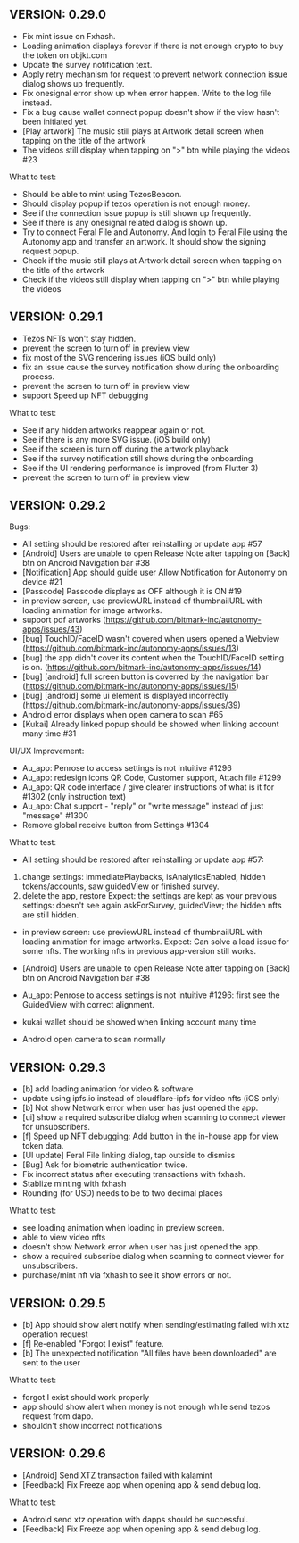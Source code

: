 ## VERSION: 0.29.0
- Fix mint issue on Fxhash.
- Loading animation displays forever if there is not enough crypto to buy the token on objkt.com
- Update the survey notification text.
- Apply retry mechanism for request to prevent network connection issue dialog shows up frequently.
- Fix onesignal error show up when error happen. Write to the log file instead.
- Fix a bug cause wallet connect popup doesn't show if the view hasn't been initiated yet.
- [Play artwork] The music still plays at Artwork detail screen when tapping on the title of the artwork
- The videos still display when tapping on ">" btn while playing the videos #23

What to test:
- Should be able to mint using TezosBeacon.
- Should display popup if tezos operation is not enough money.
- See if the connection issue popup is still shown up frequently.
- See if there is any onesignal related dialog is shown up.
- Try to connect Feral File and Autonomy. And login to Feral File using the Autonomy app and transfer an artwork. It should show the signing request popup.
- Check if the music still plays at Artwork detail screen when tapping on the title of the artwork
- Check if the videos still display when tapping on ">" btn while playing the videos


## VERSION: 0.29.1
- Tezos NFTs won't stay hidden.
- prevent the screen to turn off in preview view
- fix most of the SVG rendering issues (iOS build only)
- fix an issue cause the survey notification show during the onboarding process.
- prevent the screen to turn off in preview view
- support Speed up NFT debugging

What to test:
- See if any hidden artworks reappear again or not.
- See if there is any more SVG issue. (iOS build only)
- See if the screen is turn off during the artwork playback
- See if the survey notification still shows during the onboarding
- See if the UI rendering performance is improved (from Flutter 3)
- prevent the screen to turn off in preview view


## VERSION: 0.29.2
Bugs:
- All setting should be restored after reinstalling or update app #57
- [Android] Users are unable to open Release Note after tapping on [Back] btn on Android Navigation bar #38
- [Notification] App should guide user Allow Notification for Autonomy on device #21
- [Passcode] Passcode displays as OFF although it is ON #19
- in preview screen, use previewURL instead of thumbnailURL with loading animation for image artworks.
- support pdf artworks (https://github.com/bitmark-inc/autonomy-apps/issues/43)
- [bug] TouchID/FaceID wasn't covered when users opened a Webview (https://github.com/bitmark-inc/autonomy-apps/issues/13)
- [bug] the app didn't cover its content when the TouchID/FaceID setting is on. (https://github.com/bitmark-inc/autonomy-apps/issues/14)
- [bug] [android] full screen button is coverred by the navigation bar (https://github.com/bitmark-inc/autonomy-apps/issues/15)
- [bug] [android] some ui element is displayed incorrectly (https://github.com/bitmark-inc/autonomy-apps/issues/39)
- Android error displays when open camera to scan #65
- [Kukai] Already linked popup should be showed when linking account many time #31

UI/UX Improvement:
- Au_app: Penrose to access settings is not intuitive #1296
- Au_app: redesign icons QR Code, Customer support, Attach file #1299
- Au_app: QR code interface / give clearer instructions of what is it for #1302 (only instruction text)
- Au_app: Chat support - "reply" or "write message" instead of just "message" #1300
- Remove global receive button from Settings #1304


What to test:
- All setting should be restored after reinstalling or update app #57: 
1. change settings: immediatePlaybacks, isAnalyticsEnabled, hidden tokens/accounts, saw guidedView or finished survey.
2. delete the app, restore
Expect: the settings are kept as your previous settings: doesn't see again askForSurvey, guidedView; the hidden nfts are still hidden.

- in preview screen: use previewURL instead of thumbnailURL with loading animation for image artworks.
Expect: Can solve a load issue for some nfts. The working nfts in previous app-version still works.

- [Android] Users are unable to open Release Note after tapping on [Back] btn on Android Navigation bar #38
- Au_app: Penrose to access settings is not intuitive #1296: first see the GuidedView with correct alignment.
- kukai wallet should be showed when linking account many time 
- Android open camera to scan normally


## VERSION: 0.29.3
- [b] add loading animation for video & software
- update using ipfs.io instead of cloudflare-ipfs for video nfts (iOS only)
- [b] Not show Network error when user has just opened the app.
- [ui] show a required subscribe dialog when scanning to connect viewer for unsubscribers.
- [f] Speed up NFT debugging: Add button in the in-house app for view token data.
- [UI update] Feral File linking dialog, tap outside to dismiss
- [Bug] Ask for biometric authentication twice.
- Fix incorrect status after executing transactions with fxhash.
- Stablize minting with fxhash
- Rounding (for USD) needs to be to two decimal places

What to test:
- see loading animation when loading in preview screen.
- able to view video nfts
- doesn't show Network error when user has just opened the app.
- show a required subscribe dialog when scanning to connect viewer for unsubscribers.
- purchase/mint nft via fxhash to see it show errors or not.


## VERSION: 0.29.5
- [b] App should show alert notify when sending/estimating failed with xtz operation request
- [f] Re-enabled "Forgot I exist" feature.
- [b] The unexpected notification "All files have been  downloaded" are sent to the user

What to test:
- forgot I exist should work properly
- app should show alert when money is not enough while send tezos request from dapp.
- shouldn't show incorrect notifications


## VERSION: 0.29.6
- [Android] Send XTZ transaction failed with kalamint
- [Feedback] Fix Freeze app when opening app & send debug log.

What to test:
- Android send xtz operation with dapps should be successful.
- [Feedback] Fix Freeze app when opening app & send debug log.
